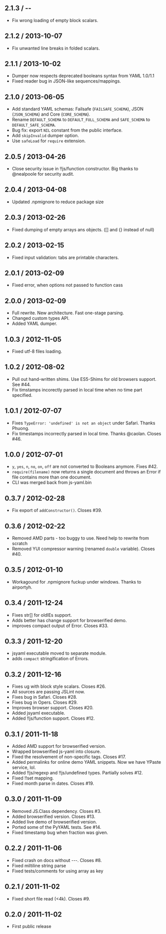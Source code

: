 2.1.3 / --
------------------

- Fix wrong loading of empty block scalars.


2.1.2 / 2013-10-07
------------------

- Fix unwanted line breaks in folded scalars.


2.1.1 / 2013-10-02
------------------

- Dumper now respects deprecated booleans syntax from YAML 1.0/1.1
- Fixed reader bug in JSON-like sequences/mappings.


2.1.0 / 2013-06-05
------------------

- Add standard YAML schemas: Failsafe (`FAILSAFE_SCHEMA`),
  JSON (`JSON_SCHEMA`) and Core (`CORE_SCHEMA`).
- Rename `DEFAULT_SCHEMA` to `DEFAULT_FULL_SCHEMA`
  and `SAFE_SCHEMA` to `DEFAULT_SAFE_SCHEMA`.
- Bug fix: export `NIL` constant from the public interface.
- Add `skipInvalid` dumper option.
- Use `safeLoad` for `require` extension.


2.0.5 / 2013-04-26
------------------

- Close security issue in !!js/function constructor.
  Big thanks to @nealpoole for security audit.


2.0.4 / 2013-04-08
------------------

- Updated .npmignore to reduce package size


2.0.3 / 2013-02-26
------------------

- Fixed dumping of empty arrays ans objects. ([] and {} instead of null)


2.0.2 / 2013-02-15
------------------

- Fixed input validation: tabs are printable characters.


2.0.1 / 2013-02-09
------------------

- Fixed error, when options not passed to function cass


2.0.0 / 2013-02-09
------------------

- Full rewrite. New architecture. Fast one-stage parsing.
- Changed custom types API.
- Added YAML dumper.


1.0.3 / 2012-11-05
------------------

- Fixed utf-8 files loading.


1.0.2 / 2012-08-02
------------------

- Pull out hand-written shims. Use ES5-Shims for old browsers support. See #44.
- Fix timstamps incorectly parsed in local time when no time part specified.


1.0.1 / 2012-07-07
------------------

- Fixes `TypeError: 'undefined' is not an object` under Safari. Thanks Phuong.
- Fix timestamps incorrectly parsed in local time. Thanks @caolan. Closes #46.


1.0.0 / 2012-07-01
------------------

- `y`, `yes`, `n`, `no`, `on`, `off` are not converted to Booleans anymore.
  Fixes #42.
- `require(filename)` now returns a single document and throws an Error if
  file contains more than one document.
- CLI was merged back from js-yaml.bin


0.3.7 / 2012-02-28
------------------

- Fix export of `addConstructor()`. Closes #39.


0.3.6 / 2012-02-22
------------------

- Removed AMD parts - too buggy to use. Need help to rewrite from scratch
- Removed YUI compressor warning (renamed `double` variable). Closes #40.


0.3.5 / 2012-01-10
------------------

- Workagound for .npmignore fuckup under windows. Thanks to airportyh.


0.3.4 / 2011-12-24
------------------

- Fixes str[] for oldIEs support.
- Adds better has change support for browserified demo.
- improves compact output of Error. Closes #33.


0.3.3 / 2011-12-20
------------------

- jsyaml executable moved to separate module.
- adds `compact` stringification of Errors.


0.3.2 / 2011-12-16
------------------

- Fixes ug with block style scalars. Closes #26.
- All sources are passing JSLint now.
- Fixes bug in Safari. Closes #28.
- Fixes bug in Opers. Closes #29.
- Improves browser support. Closes #20.
- Added jsyaml executable.
- Added !!js/function support. Closes #12.


0.3.1 / 2011-11-18
------------------

- Added AMD support for browserified version.
- Wrapped browserified js-yaml into closure.
- Fixed the resolvement of non-specific tags. Closes #17.
- Added permalinks for online demo YAML snippets. Now we have YPaste service, lol.
- Added !!js/regexp and !!js/undefined types. Partially solves #12.
- Fixed !!set mapping.
- Fixed month parse in dates. Closes #19.


0.3.0 / 2011-11-09
------------------

- Removed JS.Class dependency. Closes #3.
- Added browserified version. Closes #13.
- Added live demo of browserified version.
- Ported some of the PyYAML tests. See #14.
- Fixed timestamp bug when fraction was given.


0.2.2 / 2011-11-06
------------------

- Fixed crash on docs without ---. Closes #8.
- Fixed miltiline string parse
- Fixed tests/comments for using array as key


0.2.1 / 2011-11-02
------------------

- Fixed short file read (<4k). Closes #9.


0.2.0 / 2011-11-02
------------------

- First public release
